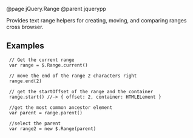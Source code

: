 @page jQuery.Range
@parent jquerypp

Provides text range helpers for creating, moving, and comparing ranges cross browser.

## Examples

     // Get the current range
     var range = $.Range.current()
     
     // move the end of the range 2 characters right
     range.end(2)
     
     // get the startOffset of the range and the container
     range.start() //-> { offset: 2, container: HTMLELement }
     
     //get the most common ancestor element
     var parent = range.parent()
     
     //select the parent
     var range2 = new $.Range(parent)
